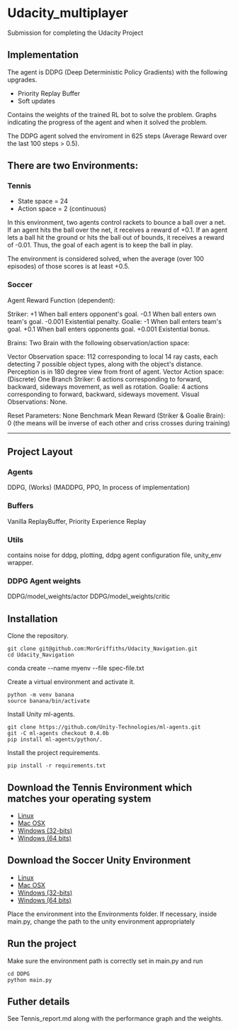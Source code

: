 # Udacity_multiplayer

Submission for completing the Udacity Project

## Implementation

The agent is DDPG (Deep Deterministic Policy Gradients) with the following upgrades.

- Priority Replay Buffer
- Soft updates

Contains the weights of the trained RL bot to solve the problem.
Graphs indicating the progress of the agent and when it solved the problem.

The DDPG agent solved the enviroment in 625 steps (Average Reward over the last 100 steps > 0.5).

## There are two Environments:

### Tennis

- State space = 24
- Action space = 2 (continuous)

In this environment, two agents control rackets to bounce a ball over a net. If an agent hits the ball over the net, it receives a reward of +0.1. If an agent lets a ball hit the ground or hits the ball out of bounds, it receives a reward of -0.01. Thus, the goal of each agent is to keep the ball in play.

The environment is considered solved, when the average (over 100 episodes) of those scores is at least +0.5.

### Soccer

Agent Reward Function (dependent):

Striker:
    +1 When ball enters opponent's goal.
    -0.1 When ball enters own team's goal.
    -0.001 Existential penalty.
Goalie:
    -1 When ball enters team's goal.
    +0.1 When ball enters opponents goal.
    +0.001 Existential bonus.

Brains: Two Brain with the following observation/action space:

Vector Observation space: 112 corresponding to local 14 ray casts, each detecting 7 possible object types, along with the object's distance. Perception is in 180 degree view from front of agent.
Vector Action space: (Discrete) One Branch
    Striker: 6 actions corresponding to forward, backward, sideways movement, as well as rotation.
    Goalie: 4 actions corresponding to forward, backward, sideways movement.
Visual Observations: None.

Reset Parameters: None
Benchmark Mean Reward (Striker & Goalie Brain): 0 (the means will be inverse of each other and criss crosses during training)

---

## Project Layout

### Agents

DDPG, (Works)
(MADDPG, PPO, In process of implementation)

### Buffers

Vanilla ReplayBuffer, Priority Experience Replay

### Utils

contains noise for ddpg, plotting, ddpg agent configuration file, unity_env wrapper.

### DDPG Agent weights

DDPG/model_weights/actor
DDPG/model_weights/critic

## Installation

Clone the repository.

```
git clone git@github.com:MorGriffiths/Udacity_Navigation.git
cd Udacity_Navigation
```
conda create --name myenv --file spec-file.txt

Create a virtual environment and activate it.

```
python -m venv banana
source banana/bin/activate
```

Install Unity ml-agents.

```
git clone https://github.com/Unity-Technologies/ml-agents.git
git -C ml-agents checkout 0.4.0b
pip install ml-agents/python/.
```

Install the project requirements.

```
pip install -r requirements.txt
```

## Download the Tennis Environment which matches your operating system

- [Linux](https://s3-us-west-1.amazonaws.com/udacity-drlnd/P3/Tennis/Tennis_Linux.zip)
- [Mac OSX](https://s3-us-west-1.amazonaws.com/udacity-drlnd/P3/Tennis/Tennis.app.zip)
- [Windows (32-bits)](https://s3-us-west-1.amazonaws.com/udacity-drlnd/P3/Tennis/Tennis_Windows_x86.zip)
- [Windows (64 bits)](https://s3-us-west-1.amazonaws.com/udacity-drlnd/P3/Tennis/Tennis_Windows_x86_64.zip)

## Download the Soccer Unity Environment

- [Linux](https://s3-us-west-1.amazonaws.com/udacity-drlnd/P3/Soccer/Soccer_Linux.zip)
- [Mac OSX](https://s3-us-west-1.amazonaws.com/udacity-drlnd/P3/Soccer/Soccer.app.zip)
- [Windows (32-bits)](https://s3-us-west-1.amazonaws.com/udacity-drlnd/P3/Soccer/Soccer_Windows_x86.zip)
- [Windows (64 bits)](https://s3-us-west-1.amazonaws.com/udacity-drlnd/P3/Soccer/Soccer_Windows_x86_64.zip)

Place the environment into the Environments folder.
If necessary, inside main.py, change the path to the unity environment appropriately

## Run the project

Make sure the environment path is correctly set in main.py and run 

```
cd DDPG
python main.py
```

## Futher details

See Tennis_report.md along with the performance graph and the weights.
